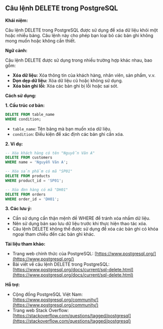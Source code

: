 ## Câu lệnh DELETE trong PostgreSQL

**Khái niệm:**

Câu lệnh DELETE trong PostgreSQL được sử dụng để xóa dữ liệu khỏi một hoặc nhiều bảng. Câu lệnh này cho phép bạn loại bỏ các bản ghi không mong muốn hoặc không cần thiết.

**Ngữ cảnh:**

Câu lệnh DELETE được sử dụng trong nhiều trường hợp khác nhau, bao gồm:

- **Xóa dữ liệu:** Xóa thông tin của khách hàng, nhân viên, sản phẩm, v.v.
- **Dọn dẹp dữ liệu:** Xóa dữ liệu cũ hoặc không sử dụng.
- **Xóa bản ghi lỗi:** Xóa các bản ghi bị lỗi hoặc sai sót.

**Cách sử dụng:**

**1. Cấu trúc cơ bản:**

```sql
DELETE FROM table_name
WHERE condition;
```

- `table_name`: Tên bảng mà bạn muốn xóa dữ liệu.
- `condition`: Điều kiện để xác định các bản ghi cần xóa.

**2. Ví dụ:**

```sql
-- Xóa khách hàng có tên "Nguyễn Văn A"
DELETE FROM customers
WHERE name = 'Nguyễn Văn A';

-- Xóa sản phẩm có mã "SP01"
DELETE FROM products
WHERE product_id = 'SP01';

-- Xóa đơn hàng có mã "DH01"
DELETE FROM orders
WHERE order_id = 'DH01';
```

**3. Các lưu ý:**

- Cần sử dụng cẩn thận mệnh đề WHERE để tránh xóa nhầm dữ liệu.
- Nên sử dụng bản sao lưu dữ liệu trước khi thực hiện thao tác xóa.
- Câu lệnh DELETE không thể được sử dụng để xóa các bản ghi có khóa ngoại tham chiếu đến các bản ghi khác.

**Tài liệu tham khảo:**

- Trang web chính thức của PostgreSQL: [https://www.postgresql.org/](https://www.postgresql.org/)
- Bài viết về câu lệnh DELETE trong PostgreSQL: [https://www.postgresql.org/docs/current/sql-delete.html](https://www.postgresql.org/docs/current/sql-delete.html)

**Hỗ trợ:**

- Cộng đồng PostgreSQL Việt Nam: [https://www.postgresql.org/community/](https://www.postgresql.org/community/)
- Trang web Stack Overflow: [https://stackoverflow.com/questions/tagged/postgresql](https://stackoverflow.com/questions/tagged/postgresql)
